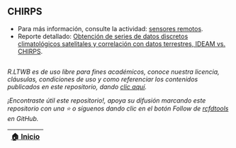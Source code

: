## CHIRPS

* Para más información, consulte la actividad: [sensores remotos](../../Section03/RemoteSensing).
* Reporte detallado: [Obtención de series de datos discretos climatológicos satelitales y correlación con datos terrestres, IDEAM vs. CHIRPS](RemoteSensingRainChirps.md).


##

_R.LTWB es de uso libre para fines académicos, conoce nuestra licencia, cláusulas, condiciones de uso y como referenciar los contenidos publicados en este repositorio, dando [clic aquí](https://github.com/rcfdtools/R.LTWB/wiki/License)._

_¡Encontraste útil este repositorio!, apoya su difusión marcando este repositorio con una ⭐ o síguenos dando clic en el botón Follow de [rcfdtools](https://github.com/rcfdtools) en GitHub._

| [:house: Inicio](../../Readme.md) |
|-----------------------------------|